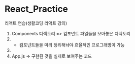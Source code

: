 # React_Practice

리액트 연습(생활코딩 리액트 강의)

1. Components 디렉토리 => 컴포넌트 파일들을 모아놓은 디렉토리 
2. - 컴포넌트들을 미리 정리해놔야 효율적인 프로그래밍이 가능
3. 
4. App.js => 구현된 것을 실제로 보여주는 코드
